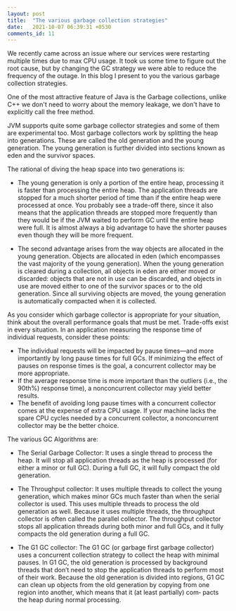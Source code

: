 ```yaml
---
layout: post
title:  "The various garbage collection strategies"
date:   2021-10-07 06:39:31 +0530
comments_id: 11
---
```


We recently came across an issue where our services were restarting multiple times due to max CPU usage. It took us some time to figure out the root cause, but by changing the GC strategy we were able to reduce the frequency of the outage. In this blog I present to you the various garbage collection strategies.

One of the most attractive feature of Java is the Garbage collections, unlike C++ we don't need to worry about the memory leakage, we don't have to explicitly call the free method.

JVM supports quite some garbage collector strategies and some of them are experimental too. Most garbage collectors work by splitting the heap into generations. These are called the old generation and the young generation. The young generation is further divided into sections known as eden and the survivor spaces.

The rational of diving the heap space into two generations is:

* The young generation is only a portion of the entire heap, processing it is faster than processing the entire heap. The application threads are stopped for a much shorter period of time than if the entire heap were processed at once. You probably see a trade-off there, since it also means that the application threads are stopped more frequently than they would be if the JVM waited to perform GC until the entire heap were full. It is almost always a big advantage to have the shorter pauses even though they will be more frequent.

* The second advantage arises from the way objects are allocated in the young generation. Objects are allocated in eden (which encompasses the vast majority of the young generation). When the young generation is cleared during a collection, all objects in eden are either moved or discarded: objects that are not in use can be discarded, and objects in use are moved either to one of the survivor spaces or to the old generation. Since all surviving objects are moved, the young generation is automatically
compacted when it is collected.

As you consider which garbage collector is appropriate for your situation, think about the overall performance goals that must be met. Trade-offs exist in every situation. In an application measuring the response time of individual requests, consider these points:

* The individual requests will be impacted by pause times—and more importantly by long pause times for full GCs. If minimizing the effect of pauses on response times is the goal, a concurrent collector may be more appropriate.
* If the average response time is more important than the outliers (i.e., the 90th%) response time), a nonconcurrent collector may yield better results.
* The benefit of avoiding long pause times with a concurrent collector comes at the expense of extra CPU usage. If your machine lacks the spare CPU cycles needed by a concurrent collector, a nonconcurrent collector may be the better choice.


The various GC Algorithms are:

*  The Serial Garbage Collector: 
It uses a single thread to process the heap. It will stop all application threads as the heap is processed (for either a minor or full GC). During a full GC, it will fully compact the old generation.

* The Throughput collector: 
It uses multiple threads to collect the young generation, which makes minor GCs much faster than when the serial collector is used. This uses multiple threads to process the old generation as well. Because it uses multiple threads, the throughput collector is often called the parallel collector. The throughput collector stops all application threads during both minor and full GCs, and it fully compacts the old generation during a full GC.

* The G1 GC collector:
The G1 GC (or garbage first garbage collector) uses a concurrent collection strategy to collect the heap with minimal pauses. In G1 GC, the old generation is processed by background threads that don’t need to stop the application threads to perform most of their work. Because the old generation is divided into regions, G1 GC can clean up objects from the old generation by copying from one region into another, which means that it (at least partially) com‐ pacts the heap during normal processing.
